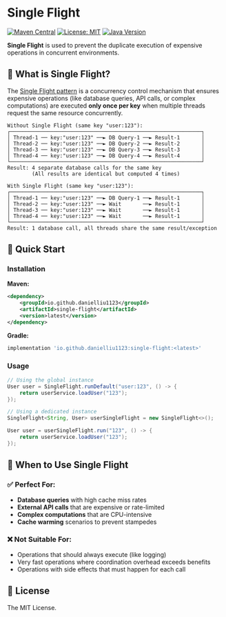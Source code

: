 # Single Flight

[![Maven Central](https://img.shields.io/maven-central/v/io.github.danielliu1123/single-flight)](https://central.sonatype.com/artifact/io.github.danielliu1123/single-flight)
[![License: MIT](https://img.shields.io/badge/License-MIT-yellow.svg)](https://opensource.org/licenses/MIT)
[![Java Version](https://img.shields.io/badge/Java-8%2B-blue.svg)](https://openjdk.java.net/)

**Single Flight** is used to prevent the duplicate execution of expensive operations in concurrent environments.

## 🎯 What is Single Flight?

The [Single Flight pattern](https://www.codingexplorations.com/blog/understanding-singleflight-in-golang-a-solution-for-eliminating-redundant-work) is a concurrency control mechanism that ensures expensive operations (like database queries, API calls, or complex computations) 
are executed **only once per key** when multiple threads request the same resource concurrently.

```text
Without Single Flight (same key "user:123"):
┌──────────────────────────────────────────────────────────────┐
│ Thread-1 ── key:"user:123" ──► DB Query-1 ──► Result-1       │
│ Thread-2 ── key:"user:123" ──► DB Query-2 ──► Result-2       │
│ Thread-3 ── key:"user:123" ──► DB Query-3 ──► Result-3       │
│ Thread-4 ── key:"user:123" ──► DB Query-4 ──► Result-4       │
└──────────────────────────────────────────────────────────────┘
Result: 4 separate database calls for the same key
        (All results are identical but computed 4 times)

With Single Flight (same key "user:123"):
┌──────────────────────────────────────────────────────────────┐
│ Thread-1 ── key:"user:123" ──► DB Query-1 ──► Result-1       │
│ Thread-2 ── key:"user:123" ──► Wait       ──► Result-1       │
│ Thread-3 ── key:"user:123" ──► Wait       ──► Result-1       │
│ Thread-4 ── key:"user:123" ──► Wait       ──► Result-1       │
└──────────────────────────────────────────────────────────────┘
Result: 1 database call, all threads share the same result/exception
```

## 🚀 Quick Start

### Installation

**Maven:**

```xml
<dependency>
    <groupId>io.github.danielliu1123</groupId>
    <artifactId>single-flight</artifactId>
    <version>latest</version>
</dependency>
```

**Gradle:**

```gradle
implementation 'io.github.danielliu1123:single-flight:<latest>'
```

### Usage

```java
// Using the global instance
User user = SingleFlight.runDefault("user:123", () -> {
    return userService.loadUser("123");
});

// Using a dedicated instance
SingleFlight<String, User> userSingleFlight = new SingleFlight<>();

User user = userSingleFlight.run("123", () -> {
    return userService.loadUser("123");
});
```

## 🤔 When to Use Single Flight

### ✅ Perfect For:
- **Database queries** with high cache miss rates
- **External API calls** that are expensive or rate-limited
- **Complex computations** that are CPU-intensive
- **Cache warming** scenarios to prevent stampedes

### ❌ Not Suitable For:
- Operations that should always execute (like logging)
- Very fast operations where coordination overhead exceeds benefits
- Operations with side effects that must happen for each call

## 📄 License

The MIT License.
